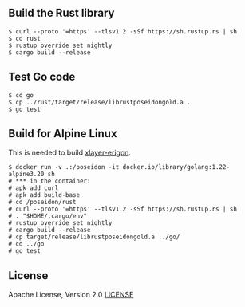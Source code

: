 ## Build the Rust library

```
$ curl --proto '=https' --tlsv1.2 -sSf https://sh.rustup.rs | sh
$ cd rust
$ rustup override set nightly
$ cargo build --release
```


## Test Go code

```
$ cd go
$ cp ../rust/target/release/librustposeidongold.a .
$ go test
```

## Build for Alpine Linux

This is needed to build [xlayer-erigon](https://github.com/okx/xlayer-erigon).

```
$ docker run -v .:/poseidon -it docker.io/library/golang:1.22-alpine3.20 sh
# *** in the container:
# apk add curl
# apk add build-base
# cd /poseidon/rust
# curl --proto '=https' --tlsv1.2 -sSf https://sh.rustup.rs | sh
# . "$HOME/.cargo/env"
# rustup override set nightly
# cargo build --release
# cp target/release/librustposeidongold.a ../go/
# cd ../go
# go test
```

## License

Apache License, Version 2.0 [LICENSE](LICENSE)